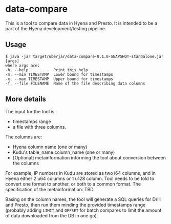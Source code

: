 # data-compare

This is a tool to compare data in Hyena and Presto. It is intended to be a part of the Hyena 
development/testing pipeline.

## Usage

    $ java -jar target/uberjar/data-compare-0.1.0-SNAPSHOT-standalone.jar [args]
    where args are:
    -h, --help           Print this help
    -m, --min TIMESTAMP  Lower bound for timestamps
    -x, --max TIMESTAMP  Upper bound for timestamps
    -f, --file FILENAME  Name of the file describing data columns

## More details

The input for the tool is:

* timestamps range
* a file with three columns. 

The columns are:

* Hyena column name (one or many)
* Kudu's table_name.column_name (one or many)
* [Optional] metainformation informing the tool about conversion between the columns

For example, IP numbers in Kudu are stored as two i64 columns, and in Hyena either 2 u64 columns or 1 u128 column. Tool needs to be told to convert one format to another, or both to a common format. The specification of the metainformation: TBD.

Basing on the column names, the tool will generate a SQL queries for Drill and Presto, then run them minding the provided timestamps range (probably adding `LIMIT` and `OFFSET` for batch compares to limit the amount of data downloaded from the DB in one go).
